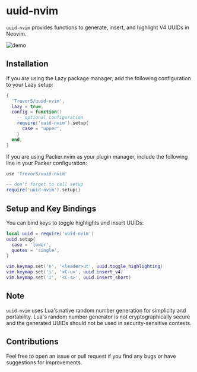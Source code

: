 # uuid-nvim

`uuid-nvim` provides functions to generate, insert, and highlight V4 UUIDs in Neovim.

![demo](media/uuid-nvim.gif)

## Installation

If you are using the Lazy package manager, add the following configuration to your Lazy setup:

```lua
{
  'TrevorS/uuid-nvim',
  lazy = true,
  config = function()
    -- optional configuration
    require('uuid-nvim').setup{
      case = 'upper',
    }
  end,
}
```

If you are using Packer.nvim as your plugin manager, include the following line in your Packer configuration:

```lua
use 'TrevorS/uuid-nvim'

-- don't forget to call setup
require('uuid-nvim').setup{}
```

## Setup and Key Bindings

You can bind keys to toggle highlights and insert UUIDs:

```lua
local uuid = require('uuid-nvim')
uuid.setup{
  case = 'lower',
  quotes = 'single',
}

vim.keymap.set('n', '<leader>ut', uuid.toggle_highlighting)
vim.keymap.set('i', '<C-u>', uuid.insert_v4)
vim.keymap.set('i', '<C-s>', uuid.insert_short)
```

## Note

`uuid-nvim` uses Lua's native random number generation for simplicity and portability. Lua's random number generator is not cryptographically secure and the generated UUIDs should not be used in security-sensitive contexts.

## Contributions

Feel free to open an issue or pull request if you find any bugs or have suggestions for improvements.
